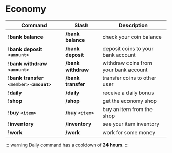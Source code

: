 
# Economy

| Command                                 | Slash              | Description                           |
| --------------------------------------- | ------------------ | ------------------------------------- |
| **!bank balance**                       | **/bank balance**  | check your coin balance               |
| **!bank deposit `<amount>`**            | **/bank deposit**  | deposit coins to your bank account    |
| **!bank withdraw `<amount>`**           | **/bank withdraw** | withdraw coins from your bank account |
| **!bank transfer `<member>` `<amount>`**| **/bank transfer** | transfer coins to other user          |
| **!daily**                              | **/daily**         | receive a daily bonus                 |
| **!shop**                               | **/shop**          | get the economy shop                  |
| **!buy `<item>`**                       | **/buy `<item>`**  | buy an item from the shop             |
| **!inventory**                          | **/inventory**     | see your item inventory               |
| **!work**                               | **/work**          | work for some money                   |

::: warning
Daily command has a cooldown of **24 hours**.
:::
